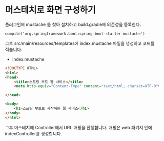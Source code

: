 # 머스테치로 화면 구성하기

플러그인에 mustache 를 찾아 설치하고 build.gradle에 의존성을 등록한다.

`compile('org.springframework.boot:spring-boot-starter-mustache')`

그후 src/main/resources/templates에 index.mustache 파일을 생성하고 코드를 적습니다.

- index.mustache

```html
<!DOCTYPE HTML>
<html>
<head>
    <title>스프링 부트 웹 서비스</title>
    <meta http-equiv="Content-Type" content="text/html; charset=UTF-8">

</head>

<body>
    <h1>스프링 부트로 시작하는 웹 서비스</h1>
</body>
</html>
```

그후 머스테치에 Controller에서 URL 매핑을 진행합니다. 매핑은 web 패키지 안에 indexController를 생성합니다.
